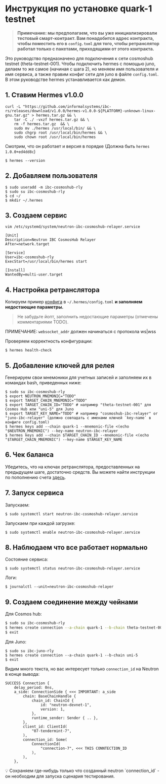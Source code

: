 # Инструкция по установке quark-1 testnet

> **Примечание: мы предполагаем, что вы уже инициализировали тестовый смарт-контракт. Вам понадобится адрес контракта, чтобы поместить его в `config.toml` для того, чтобы ретранслятор работал только с пакетами, приходящими от этого контракта.**

Это руководство предназначено для подключения к сети cosmoshub testnet (theta-testnet-001). Чтобы подключить hermes с помощью juno, делаем то же самое (начиная с шага 2), но меняем имя пользователя и имя сервиса, а также правим конфиг сети для juno в файле `config.toml`. В этом руководстве hermes устанавливается как демон.

## 1. Ставим Hermes v1.0.0

```
curl -L "https://github.com/informalsystems/ibc-rs/releases/download/v1.0.0/hermes-v1.0.0-${PLATFORM}-unknown-linux-gnu.tar.gz" > hermes.tar.gz && \
    tar -C ./ -vxzf hermes.tar.gz && \
    rm -f hermes.tar.gz  && \
    sudo mv ./hermes /usr/local/bin/ && \
    sudo chgrp root /usr/local/bin/hermes && \
    sudo chown root /usr/local/bin/hermes
```

Смотрим, что он работает и версия в порядке (Должна быть `hermes 1.0.0+ed4dd8c`)

`$ hermes --version`

## 2. Добавляем пользователя

```
$ sudo useradd -m ibc-cosmoshub-rly
$ sudo su ibc-cosmoshub-rly
$ cd ~/
$ mkdir ~/.hermes
```

## 3. Создаем сервис

`vim /etc/systemd/system/neutron-ibc-cosmoshub-relayer.service`

```
[Unit]
Description=Neutron IBC CosmosHub Relayer
After=network.target

[Service]
User=ibc-cosmoshub-rly
ExecStart=/usr/local/bin/hermes start

[Install]
WantedBy=multi-user.target
```

## 4. Настройка ретранслятора

Копируем пример [конфига](https://github.com/neutron-org/testnets/blob/main/quark/ibc-relayer/config.toml) в `~/.hermes/config.toml` **и заполняем недостающие параметры.**

> Не забудьте йопт, заполнить недостающие параметры (отмечены комментариями TODO).

ПРИМЕЧАНИЕ: `websocket_addr` должен начинаться с протокола ws|wss

Проверяем корректность конфигурации:

`$ hermes health-check`

## 5. Добавление ключей для релея

Генерируем свои мнемоники для учетных записей и заполняем их в командах bash, приведенных ниже:

```
$ sudo su ibc-cosmoshub-rly
$ export NEUTRON_MNEMONIC="TODO"
$ export TARGET_CHAIN_MNEMONIC="TODO"
$ export TARGET_CHAIN_ID="TODO" # например "theta-testnet-001" для Cosmos Hub или "uni-5" для Juno 
$ export TARGET_KEY_NAME="TODO" # например "cosmoshub-ibc-relayer" or "juno-ibc-relayer" (должно совпадать с именами ключей `key-name` в конфиге config.toml)
$ hermes keys add --chain quark-1 --mnemonic-file <(echo "$NEUTRON_MNEMONIC") --key-name neutron-ibc-relayer
$ hermes keys add --chain $TARGET_CHAIN_ID --mnemonic-file <(echo "$TARGET_CHAIN_MNEMONIC") --key-name $TARGET_KEY_NAME
```

## 6. Чек баланса

Убедитесь, что на ключах ретранслятора, предоставленных на предыдущем шаге, достаточно средств. Вы можете найти инструкции по пополнению счета [здесь](https://github.com/neutron-org/testnets/blob/main/quark/testcases/ICA+ICQ.md#getting-ready).

## 7. Запуск сервиса

Запускаем:

`$ sudo systemctl start neutron-ibc-cosmoshub-relayer.service`

Запускаем при каждой загрузке:

`$ sudo systemctl enable neutron-ibc-cosmoshub-relayer.service`

## 8. Наблюдаем что все работает нормально

Состояние сервиса:

`$ sudo systemctl status neutron-ibc-cosmoshub-relayer.service`

Логи:

`$ journalctl --unit=neutron-ibc-cosmoshub-relayer`

## 9. Создаем соединение между чейнами

Для Cosmos hub:

```bash
$ sudo su ibc-cosmoshub-rly
$ hermes create connection --a-chain quark-1 --b-chain theta-testnet-001
$ exit
```

Для Juno:

```
$ sudo su ibc-juno-rly
$ hermes create connection --a-chain quark-1 --b-chain uni-5
$ exit
```

Видим много текста, но вас интересует только `connection_id` на Neutron в конце вывода:

```
SUCCESS Connection {
    delay_period: 0ns,
    a_side: ConnectionSide { <<< IMPORTANT: a_side
        chain: BaseChainHandle {
            chain_id: ChainId {
                id: "neutron-devnet-1",
                version: 1,
            },
            runtime_sender: Sender { .. },
        },
        client_id: ClientId(
            "07-tendermint-7",
        ),
        connection_id: Some(
            ConnectionId(
                "connection-7", <<< THIS CONNTECTION_ID
            ),
        ),
    },
```

<aside>
💡 Сохраняем где-нибудь только что созданный neutron `connection_id` - он необходим для запуска сценария тестирования.
</aside>
